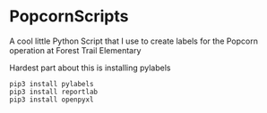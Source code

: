 # PopcornScripts

A cool little Python Script that I use to create labels for the Popcorn operation at Forest Trail Elementary

Hardest part about this is installing pylabels

```
pip3 install pylabels
pip3 install reportlab
pip3 install openpyxl
```

